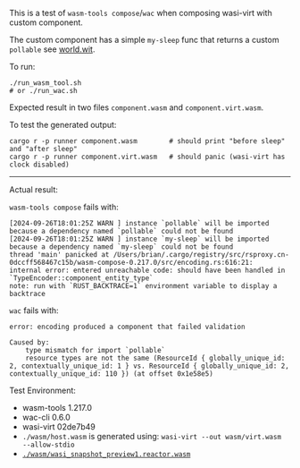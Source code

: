 This is a test of `wasm-tools compose`/`wac` when composing wasi-virt with custom component.

The custom component has a simple `my-sleep` func that returns a custom `pollable` see [world.wit](./wit/world.wit).

To run:

```
./run_wasm_tool.sh
# or ./run_wac.sh
```

Expected result in two files `component.wasm` and `component.virt.wasm`.

To test the generated output:

```
cargo r -p runner component.wasm        # should print "before sleep" and "after sleep"
cargo r -p runner component.virt.wasm   # should panic (wasi-virt has clock disabled)
```

---

Actual result:

`wasm-tools compose` fails with:

```
[2024-09-26T18:01:25Z WARN ] instance `pollable` will be imported because a dependency named `pollable` could not be found
[2024-09-26T18:01:25Z WARN ] instance `my-sleep` will be imported because a dependency named `my-sleep` could not be found
thread 'main' panicked at /Users/brian/.cargo/registry/src/rsproxy.cn-0dccff568467c15b/wasm-compose-0.217.0/src/encoding.rs:616:21:
internal error: entered unreachable code: should have been handled in `TypeEncoder::component_entity_type`
note: run with `RUST_BACKTRACE=1` environment variable to display a backtrace
```

`wac` fails with:

```
error: encoding produced a component that failed validation

Caused by:
    type mismatch for import `pollable`
    resource types are not the same (ResourceId { globally_unique_id: 2, contextually_unique_id: 1 } vs. ResourceId { globally_unique_id: 2, contextually_unique_id: 110 }) (at offset 0x1e58e5)
```

Test Environment:

- wasm-tools 1.217.0
- wac-cli 0.6.0
- wasi-virt 02de7b49
- `./wasm/host.wasm` is generated using: `wasi-virt --out wasm/virt.wasm  --allow-stdio`
- [`./wasm/wasi_snapshot_preview1.reactor.wasm`](https://github.com/bytecodealliance/wasmtime/releases/download/v25.0.1/wasi_snapshot_preview1.reactor.wasm)
